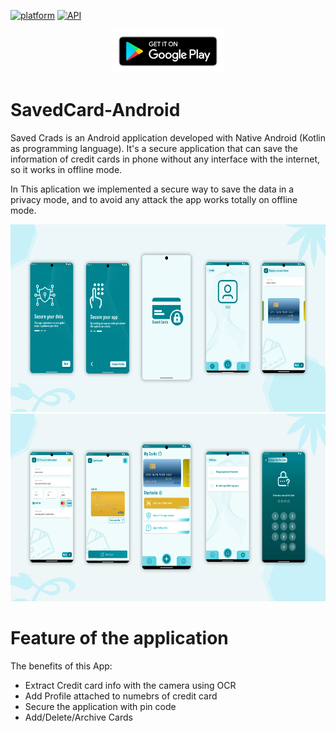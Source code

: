 
[![platform](https://img.shields.io/badge/platform-Android-yellow.svg)](https://www.android.com)
[![API](https://img.shields.io/badge/API-21%2B-brightgreen.svg?style=plastic)](https://android-arsenal.com/api?level=21)

<center>
<a href="https://play.google.com/store/apps/details?id=tahadeta.example.savedcards">
<img src="https://github.com/tahajadid/MASCover/blob/main/play_store_icon.png" width="180" height="70"/></a>
</center>

# SavedCard-Android

Saved Crads is an Android application developed with Native Android (Kotlin as programming language). It's a secure application that can save the information of credit cards in phone without any interface with the internet, so it works in offline mode.

In This aplication we implemented a secure way to save the data in a privacy mode, and to avoid any attack the app works totally on offline mode.

<img src="./screens/saved_cards_screens.jpg" width="600" height="300"/>
<img src="./screens/mock_saved_places_two.jpg" width="600" height="300"/>

# Feature of the application

The benefits of this App: 

* Extract Credit card info with the camera using OCR
* Add Profile attached to numebrs of credit card
* Secure the application with pin code
* Add/Delete/Archive Cards
